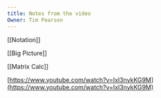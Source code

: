 ```yaml
---
title: Notes from the video
Owner: Tim Pearson
---
```

[[Notation]]

[[Big Picture]]

[[Matrix Calc]]

[https://www.youtube.com/watch?v=Ixl3nykKG9M](https://www.youtube.com/watch?v=Ixl3nykKG9M)